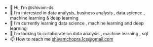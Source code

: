 - 👋 Hi, I’m @shivam-ds 
- 👀 I’m interested in data analysis, business analysis , data science , machine learning & deep learning
- 🌱 I’m currently learning data science , machine learning and deep learning
- 💞️ I’m looking to collaborate on data analysis , machine learning , sql 
- 📫 How to reach me shivamchopra.1cs@gmail.com

<!---
shivam-ds/shivam-ds is a ✨ special ✨ repository because its `README.md` (this file) appears on your GitHub profile.
You can click the Preview link to take a look at your changes.
--->
